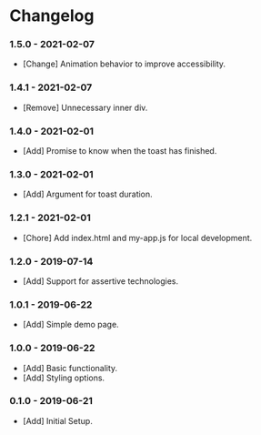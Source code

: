 # Changelog

### 1.5.0 - 2021-02-07

- [Change] Animation behavior to improve accessibility.

### 1.4.1 - 2021-02-07

- [Remove] Unnecessary inner div.

### 1.4.0 - 2021-02-01

- [Add] Promise to know when the toast has finished.

### 1.3.0 - 2021-02-01

- [Add] Argument for toast duration.

### 1.2.1 - 2021-02-01

- [Chore] Add index.html and my-app.js for local development.

### 1.2.0 - 2019-07-14

- [Add] Support for assertive technologies.

### 1.0.1 - 2019-06-22

- [Add] Simple demo page.

### 1.0.0 - 2019-06-22

- [Add] Basic functionality.
- [Add] Styling options.

### 0.1.0 - 2019-06-21

- [Add] Initial Setup.
